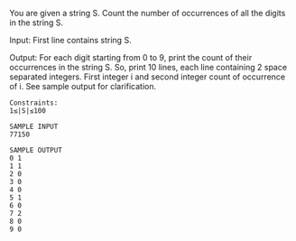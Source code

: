 You are given a string S. Count the number of occurrences of all the digits in the string S.

Input: 
First line contains string S.

Output: 
For each digit starting from 0 to 9, print the count of their occurrences in the string S. So, print 
10
 lines, each line containing 2 space separated integers. First integer i and second integer count of occurrence of i. See sample output for clarification.
```
Constraints:
1≤|S|≤100

SAMPLE INPUT 
77150

SAMPLE OUTPUT 
0 1
1 1
2 0
3 0
4 0
5 1
6 0
7 2
8 0
9 0
```